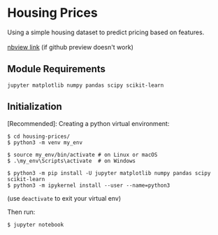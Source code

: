 # Housing Prices
Using a simple housing dataset to predict pricing based on features.  
<br>
[nbview link](https://nbviewer.jupyter.org/github/sjcantor/ml-projects/blob/main/housing-prices/housing-prices.ipynb) (if github preview doesn't work)

## Module Requirements
`jupyter matplotlib numpy pandas scipy scikit-learn`

## Initialization
[Recommended]: Creating a python virtual environment:
```
$ cd housing-prices/
$ python3 -m venv my_env

$ source my_env/bin/activate # on Linux or macOS
$ .\my_env\Scripts\activate  # on Windows

$ python3 -m pip install -U jupyter matplotlib numpy pandas scipy scikit-learn
$ python3 -m ipykernel install --user --name=python3
```
(use `deactivate` to exit your virtual env)  

Then run:
```
$ jupyter notebook
```
